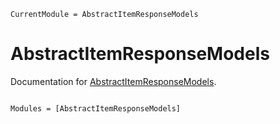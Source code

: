 ```@meta
CurrentModule = AbstractItemResponseModels
```

# AbstractItemResponseModels

Documentation for [AbstractItemResponseModels](https://github.com/p-gw/AbstractItemResponseModels.jl).

```@index
```

```@autodocs
Modules = [AbstractItemResponseModels]
```
